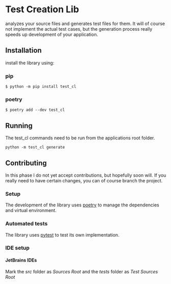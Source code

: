 Test Creation Lib 
=================

analyzes your source files and generates test files for them. It will of course not implement the actual test cases, but
the generation process really speeds up development of your application.

Installation
------------
install the library using:

### pip
```shell
$ python -m pip install test_cl
```

### poetry
```shell
$ poetry add --dev test_cl
```

Running
-------
The test_cl commands need to be run from the applications root folder.

```shell
python -m test_cl generate
```

Contributing
------------
In this phase I do not yet accept contributions, but hopefully soon will. If you really need to have certain changes, 
you can of course branch the project.

### Setup
The development of the library uses [poetry](https://python-poetry.org/) to manage the dependencies and virtual 
environment.

### Automated tests
The library uses [pytest](https://docs.pytest.org/) to test its own implementation.

### IDE setup
#### JetBrains IDEs
Mark the _src_ folder as _Sources Root_ and the _tests_ folder as _Test Sources Root_
